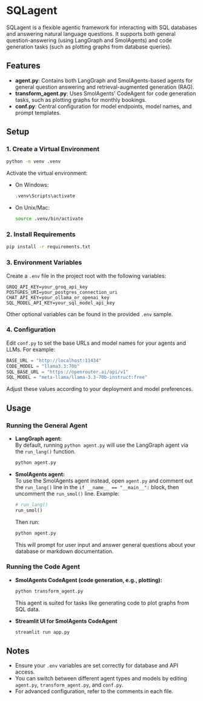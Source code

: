 # SQLagent

SQLagent is a flexible agentic framework for interacting with SQL databases and answering natural language questions. It supports both general question-answering (using LangGraph and SmolAgents) and code generation tasks (such as plotting graphs from database queries).

## Features

- **agent.py**: Contains both LangGraph and SmolAgents-based agents for general question answering and retrieval-augmented generation (RAG).
- **transform_agent.py**: Uses SmolAgents' CodeAgent for code generation tasks, such as plotting graphs for monthly bookings.
- **conf.py**: Central configuration for model endpoints, model names, and prompt templates.

## Setup

### 1. Create a Virtual Environment

```sh
python -m venv .venv
```

Activate the virtual environment:

- On Windows:
  ```sh
  .venv\Scripts\activate
  ```
- On Unix/Mac:
  ```sh
  source .venv/bin/activate
  ```

### 2. Install Requirements

```sh
pip install -r requirements.txt
```

### 3. Environment Variables

Create a `.env` file in the project root with the following variables:

```
GROQ_API_KEY=your_groq_api_key
POSTGRES_URI=your_postgres_connection_uri
CHAT_API_KEY=your_ollama_or_openai_key
SQL_MODEL_API_KEY=your_sql_model_api_key
```

Other optional variables can be found in the provided `.env` sample.

### 4. Configuration

Edit `conf.py` to set the base URLs and model names for your agents and LLMs. For example:

```python
BASE_URL = "http://localhost:11434"
CODE_MODEL = "llama3.3:70b"
SQL_BASE_URL = "https://openrouter.ai/api/v1"
SQL_MODEL = "meta-llama/llama-3.3-70b-instruct:free"
```

Adjust these values according to your deployment and model preferences.

## Usage

### Running the General Agent

- **LangGraph agent:**  
  By default, running `python agent.py` will use the LangGraph agent via the `run_lang()` function.

  ```sh
  python agent.py
  ```

- **SmolAgents agent:**  
  To use the SmolAgents agent instead, open `agent.py` and comment out the `run_lang()` line in the `if __name__ == "__main__":` block, then uncomment the `run_smol()` line. Example:

  ```python
  # run_lang()
  run_smol()
  ```

  Then run:

  ```sh
  python agent.py
  ```

  This will prompt for user input and answer general questions about your database or markdown documentation.

### Running the Code Agent

- **SmolAgents CodeAgent (code generation, e.g., plotting):**

  ```sh
  python transform_agent.py
  ```

  This agent is suited for tasks like generating code to plot graphs from SQL data.

- **Streamlit UI for SmolAgents CodeAgent**

  ```sh
  streamlit run app.py
  ```

## Notes

- Ensure your `.env` variables are set correctly for database and API access.
- You can switch between different agent types and models by editing `agent.py`, `transform_agent.py`, and `conf.py`.
- For advanced configuration, refer to the comments in each file.